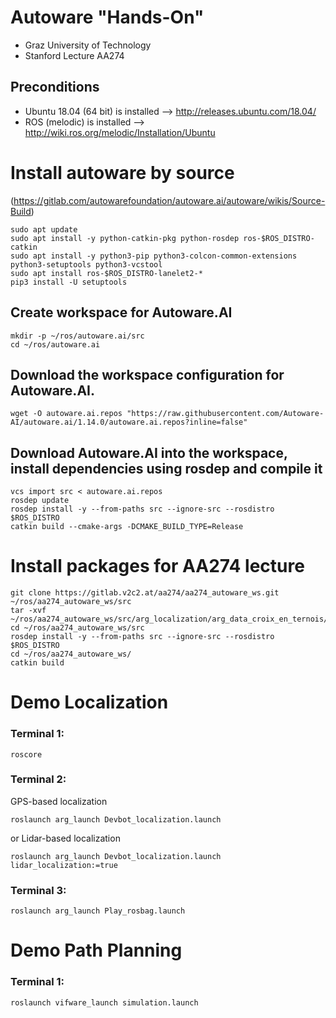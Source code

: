 # Autoware "Hands-On"

- Graz University of Technology 
- Stanford Lecture AA274 



## Preconditions
- Ubuntu 18.04 (64 bit) is installed --> http://releases.ubuntu.com/18.04/
- ROS (melodic) is installed --> http://wiki.ros.org/melodic/Installation/Ubuntu

# Install autoware by source
(https://gitlab.com/autowarefoundation/autoware.ai/autoware/wikis/Source-Build)

```
sudo apt update
sudo apt install -y python-catkin-pkg python-rosdep ros-$ROS_DISTRO-catkin
sudo apt install -y python3-pip python3-colcon-common-extensions python3-setuptools python3-vcstool
sudo apt install ros-$ROS_DISTRO-lanelet2-*
pip3 install -U setuptools
```

## Create workspace for Autoware.AI
```
mkdir -p ~/ros/autoware.ai/src
cd ~/ros/autoware.ai
```
## Download the workspace configuration for Autoware.AI.
```
wget -O autoware.ai.repos "https://raw.githubusercontent.com/Autoware-AI/autoware.ai/1.14.0/autoware.ai.repos?inline=false"
```

## Download Autoware.AI into the workspace, install dependencies using rosdep and compile it
```
vcs import src < autoware.ai.repos
rosdep update
rosdep install -y --from-paths src --ignore-src --rosdistro $ROS_DISTRO
catkin build --cmake-args -DCMAKE_BUILD_TYPE=Release
```


# Install packages for AA274 lecture
```
git clone https://gitlab.v2c2.at/aa274/aa274_autoware_ws.git ~/ros/aa274_autoware_ws/src
tar -xvf ~/ros/aa274_autoware_ws/src/arg_localization/arg_data_croix_en_ternois/bagfile/devbot_lap0.tar.xz
cd ~/ros/aa274_autoware_ws/src
rosdep install -y --from-paths src --ignore-src --rosdistro $ROS_DISTRO
cd ~/ros/aa274_autoware_ws/
catkin build

```



# Demo Localization
### Terminal 1:
```
roscore 
```

### Terminal 2:
GPS-based localization
```
roslaunch arg_launch Devbot_localization.launch
```
or Lidar-based localization
```
roslaunch arg_launch Devbot_localization.launch lidar_localization:=true
```

### Terminal 3:
```
roslaunch arg_launch Play_rosbag.launch
```



# Demo Path Planning 
### Terminal 1:
```
roslaunch vifware_launch simulation.launch
```


